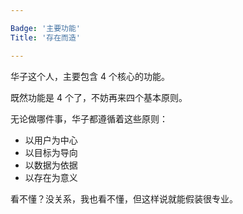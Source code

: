 ```yaml
---

Badge: '主要功能'
Title: '存在而造'

---
```


华子这个人，主要包含 4 个核心的功能。

既然功能是 4 个了，不妨再来四个基本原则。

无论做哪件事，华子都遵循着这些原则：

* 以用户为中心
* 以目标为导向
* 以数据为依据
* 以存在为意义

看不懂？没关系，我也看不懂，但这样说就能假装很专业。
